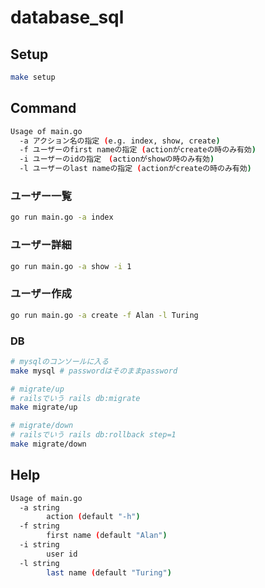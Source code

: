 # database_sql

## Setup
```sh
make setup
```

## Command
```sh
Usage of main.go
  -a アクション名の指定 (e.g. index, show, create)
  -f ユーザーのfirst nameの指定 (actionがcreateの時のみ有効)
  -i ユーザーのidの指定　(actionがshowの時のみ有効)
  -l ユーザーのlast nameの指定 (actionがcreateの時のみ有効)
```

### ユーザー一覧
```sh
go run main.go -a index
```

### ユーザー詳細
```sh
go run main.go -a show -i 1
```

### ユーザー作成
```sh
go run main.go -a create -f Alan -l Turing
```

### DB
```sh
# mysqlのコンソールに入る
make mysql # passwordはそのままpassword

# migrate/up
# railsでいう rails db:migrate
make migrate/up

# migrate/down
# railsでいう rails db:rollback step=1
make migrate/down
```

## Help
```sh
Usage of main.go
  -a string
        action (default "-h")
  -f string
        first name (default "Alan")
  -i string
        user id
  -l string
        last name (default "Turing")
```
